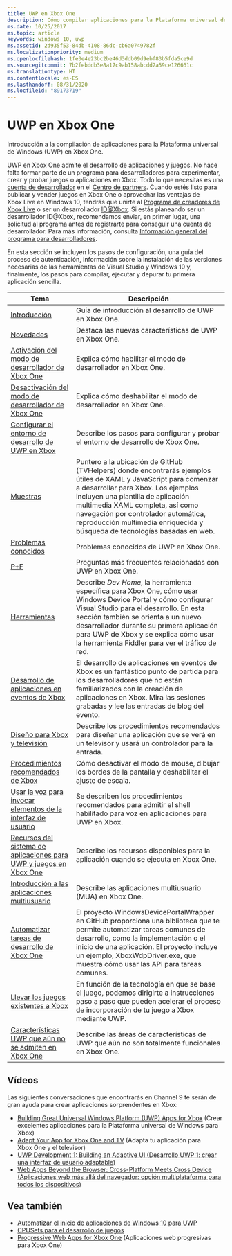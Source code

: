 ```yaml
---
title: UWP en Xbox One
description: Cómo compilar aplicaciones para la Plataforma universal de Windows (UWP) en Xbox One.
ms.date: 10/25/2017
ms.topic: article
keywords: windows 10, uwp
ms.assetid: 2d935f53-84db-4108-86dc-cb6a0749782f
ms.localizationpriority: medium
ms.openlocfilehash: 1fe3e4e23bc2be46d3ddb09d9ebf83b5fda5ce9d
ms.sourcegitcommit: 7b2febddb3e8a17c9ab158abcdd2a59ce126661c
ms.translationtype: HT
ms.contentlocale: es-ES
ms.lasthandoff: 08/31/2020
ms.locfileid: "89173719"
---
```

# <a name="uwp-on-xbox-one"></a>UWP en Xbox One

Introducción a la compilación de aplicaciones para la Plataforma universal de Windows (UWP) en Xbox One.

UWP en Xbox One admite el desarrollo de aplicaciones y juegos. No hace falta formar parte de un programa para desarrolladores para experimentar, crear y probar juegos o aplicaciones en Xbox. Todo lo que necesitas es una [cuenta de desarrollador](https://developer.microsoft.com/store/register) en el [Centro de partners](https://partner.microsoft.com/dashboard). Cuando estés listo para publicar y vender juegos en Xbox One o aprovechar las ventajas de Xbox Live en Windows 10, tendrás que unirte al [Programa de creadores de Xbox Live](https://developer.microsoft.com/games/xbox/xboxlive/creator) o ser un desarrollador [ID@Xbox](https://www.xbox.com/Developers/id). Si estás planeando ser un desarrollador ID@Xbox, recomendamos enviar, en primer lugar, una solicitud al programa antes de registrarte para conseguir una cuenta de desarrollador. Para más información, consulta [Información general del programa para desarrolladores](/gaming/xbox-live/developer-program-overview).

En esta sección se incluyen los pasos de configuración, una guía del proceso de autenticación, información sobre la instalación de las versiones necesarias de las herramientas de Visual Studio y Windows 10 y, finalmente, los pasos para compilar, ejecutar y depurar tu primera aplicación sencilla. 

| Tema      | Descripción |
|------------|-------------|
|[Introducción](getting-started.md)| Guía de introducción al desarrollo de UWP en Xbox One. |
|[Novedades](whats-new.md)| Destaca las nuevas características de UWP en Xbox One. |
|[Activación del modo de desarrollador de Xbox One](devkit-activation.md)| Explica cómo habilitar el modo de desarrollador en Xbox One. |
|[Desactivación del modo de desarrollador de Xbox One](devkit-deactivation.md)| Explica cómo deshabilitar el modo de desarrollador en Xbox One. |
|[Configurar el entorno de desarrollo de UWP en Xbox](development-environment-setup.md)| Describe los pasos para configurar y probar el entorno de desarrollo de Xbox One. |
|[Muestras](samples.md)| Puntero a la ubicación de GitHub (TVHelpers) donde encontrarás ejemplos útiles de XAML y JavaScript para comenzar a desarrollar para Xbox. Los ejemplos incluyen una plantilla de aplicación multimedia XAML completa, así como navegación por controlador automática, reproducción multimedia enriquecida y búsqueda de tecnologías basadas en web. |
|[Problemas conocidos](known-issues.md)| Problemas conocidos de UWP en Xbox One. |
|[P+F](frequently-asked-questions.md)| Preguntas más frecuentes relacionadas con UWP en Xbox One. |
|[Herramientas](introduction-to-xbox-tools.md)| Describe _Dev Home_, la herramienta específica para Xbox One, cómo usar Windows Device Portal y cómo configurar Visual Studio para el desarrollo. En esta sección también se orienta a un nuevo desarrollador durante su primera aplicación para UWP de Xbox y se explica cómo usar la herramienta Fiddler para ver el tráfico de red. |
| [Desarrollo de aplicaciones en eventos de Xbox](https://developer.microsoft.com/windows/projects/campaigns/app-dev-on-xbox-event) | El desarrollo de aplicaciones en eventos de Xbox es un fantástico punto de partida para los desarrolladores que no están familiarizados con la creación de aplicaciones en Xbox. Mira las sesiones grabadas y lee las entradas de blog del evento. |
|[Diseño para Xbox y televisión](../design/devices/designing-for-tv.md)| Describe los procedimientos recomendados para diseñar una aplicación que se verá en un televisor y usará un controlador para la entrada. |
|[Procedimientos recomendados de Xbox](tailoring-for-xbox.md)| Cómo desactivar el modo de mouse, dibujar los bordes de la pantalla y deshabilitar el ajuste de escala. |
|[Usar la voz para invocar elementos de la interfaz de usuario](ves-on-xbox.md)| Se describen los procedimientos recomendados para admitir el shell habilitado para voz en aplicaciones para UWP en Xbox. |
|[Recursos del sistema de aplicaciones para UWP y juegos en Xbox One](system-resource-allocation.md)| Describe los recursos disponibles para la aplicación cuando se ejecuta en Xbox One. |
|[Introducción a las aplicaciones multiusuario](multi-user-applications.md)| Describe las aplicaciones multiusuario (MUA) en Xbox One. |
| [Automatizar tareas de desarrollo de Xbox One](https://github.com/Microsoft/WindowsDevicePortalWrapper/tree/v0.9.4) | El proyecto WindowsDevicePortalWrapper en GitHub proporciona una biblioteca que te permite automatizar tareas comunes de desarrollo, como la implementación o el inicio de una aplicación. El proyecto incluye un ejemplo, XboxWdpDriver.exe, que muestra cómo usar las API para tareas comunes. |
|[Llevar los juegos existentes a Xbox](development-lanes-landing.md)|En función de la tecnología en que se base el juego, podemos dirigirte a instrucciones paso a paso que pueden acelerar el proceso de incorporación de tu juego a Xbox mediante UWP.|
|[Características UWP que aún no se admiten en Xbox One](/uwp/extension-sdks/uwp-limitations-on-xbox)|  Describe las áreas de características de UWP que aún no son totalmente funcionales en Xbox One.|

## <a name="videos"></a>Vídeos

Las siguientes conversaciones que encontrarás en Channel 9 te serán de gran ayuda para crear aplicaciones sorprendentes en Xbox:

* [Building Great Universal Windows Platform (UWP) Apps for Xbox](https://channel9.msdn.com/Events/Build/2016/B883) (Crear excelentes aplicaciones para la Plataforma universal de Windows para Xbox)
* [Adapt Your App for Xbox One and TV](https://channel9.msdn.com/Events/Build/2016/T651-R1) (Adapta tu aplicación para Xbox One y el televisor)
* [UWP Development 1: Building an Adaptive UI (Desarrollo UWP 1: crear una interfaz de usuario adaptable)](https://channel9.msdn.com/Events/Build/2016/L724-R1)
* [Web Apps Beyond the Browser: Cross-Platform Meets Cross Device (Aplicaciones web más allá del navegador: opción multiplataforma para todos los dispositivos)](https://channel9.msdn.com/Events/Build/2016/B888)

## <a name="see-also"></a>Vea también

- [Automatizar el inicio de aplicaciones de Windows 10 para UWP](automate-launching-uwp-apps.md)
- [CPUSets para el desarrollo de juegos](cpusets-games.md)
- [Progressive Web Apps for Xbox One](/microsoft-edge/progressive-web-apps/xbox-considerations) (Aplicaciones web progresivas para Xbox One)